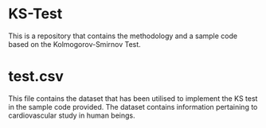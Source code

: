 # KS-Test

This is a repository that contains the methodology and a sample code based on the Kolmogorov-Smirnov Test.

# test.csv
This file contains the dataset that has been utilised to implement the KS test in the sample code provided. The dataset contains information pertaining to cardiovascular study in human beings.
